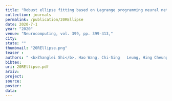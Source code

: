 ```yaml
---
title: "Robust ellipse fitting based on Lagrange programming neural network and locally competitive algorithm"
collection: journals
permalink: /publication/20REllipse
date: 2020-7-1
year: "2020"
venue: "Neurocomputing, vol. 399, pp. 399-413,"
city: 
state: ""
thumbnail: "20REllipse.png"
teaser : 
authors: " <b>Zhanglei Shi</b>, Hao Wang, Chi-Sing   Leung, Hing Cheung So, Junli Liang, Kim-Fung Tsang and Anthony Constantinides"
bibtex: 
uri: 20REllipse.pdf
arxiv: 
project: 
source: 
poster: 
data:
---
```

